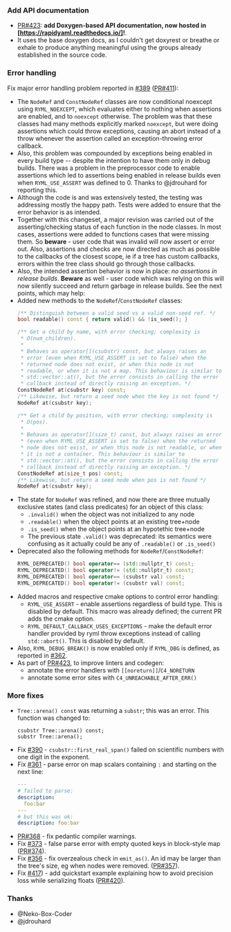 ### Add API documentation

- [PR#423](https://github.com/biojppm/rapidyaml/pull/423): **add Doxygen-based API documentation, now hosted in [https://rapidyaml.readthedocs.io/]!**.
- It uses the base doxygen docs, as I couldn't get doxyrest or breathe or exhale to produce anything meaningful using the groups already established in the source code.

### Error handling

Fix major error handling problem reported in [#389](https://github.com/biojppm/rapidyaml/issues/389) ([PR#411](https://github.com/biojppm/rapidyaml/pull/411)):

  - The `NodeRef` and `ConstNodeRef` classes are now conditional noexcept using `RYML_NOEXCEPT`, which evaluates either to nothing when assertions are enabled, and to `noexcept` otherwise. The problem was that these classes had many methods explicitly marked `noexcept`, but were doing assertions which could throw exceptions, causing an abort instead of a throw whenever the assertion called an exception-throwing error callback.
  - Also, this problem was compounded by exceptions being enabled in every build type -- despite the intention to have them only in debug builds. There was a problem in the preprocessor code to enable assertions which led to assertions being enabled in release builds even when `RYML_USE_ASSERT` was defined to 0. Thanks to @jdrouhard for reporting this.
  - Although the code is and was extensively tested, the testing was addressing mostly the happy path. Tests were added to ensure that the error behavior is as intended.
  - Together with this changeset, a major revision was carried out of the asserting/checking status of each function in the node classes. In most cases, assertions were added to functions cases that were missing them. So **beware** - user code that was invalid will now assert or error out. Also, assertions and checks are now directed as much as possible to the callbacks of the closest scope, ie if a tree has custom callbacks, errors within the tree class should go through those callbacks.
  - Also, the intended assertion behavior is now in place: *no assertions in release builds*. **Beware** as well - user code which was relying on this will now silently succeed and return garbage in release builds. See the next points, which may help:
  - Added new methods to the `NodeRef`/`ConstNodeRef` classes:
    ```c++
    /** Distinguish between a valid seed vs a valid non-seed ref. */
    bool readable() const { return valid() && !is_seed(); }

    /** Get a child by name, with error checking; complexity is
     * O(num_children).
     *
     * Behaves as operator[](csubstr) const, but always raises an
     * error (even when RYML_USE_ASSERT is set to false) when the
     * returned node does not exist, or when this node is not
     * readable, or when it is not a map. This behaviour is similar to
     * std::vector::at(), but the error consists in calling the error
     * callback instead of directly raising an exception. */
    ConstNodeRef at(csubstr key) const;
    /** Likewise, but return a seed node when the key is not found */
    NodeRef at(csubstr key);

    /** Get a child by position, with error checking; complexity is
     * O(pos).
     *
     * Behaves as operator[](size_t) const, but always raises an error
     * (even when RYML_USE_ASSERT is set to false) when the returned
     * node does not exist, or when this node is not readable, or when
     * it is not a container. This behaviour is similar to
     * std::vector::at(), but the error consists in calling the error
     * callback instead of directly raising an exception. */
    ConstNodeRef at(size_t pos) const;
    /** Likewise, but return a seed node when pos is not found */
    NodeRef at(csubstr key);
    ```
  - The state for `NodeRef` was refined, and now there are three mutually exclusive states (and class predicates) for an object of this class:
    - `.invalid()` when the object was not initialized to any node
    - `.readable()` when the object points at an existing tree+node
    - `.is_seed()` when the object points at an hypotethic tree+node
    - The previous state `.valid()` was deprecated: its semantics were confusing as it actually could be any of `.readable()` or `.is_seed()`
  - Deprecated also the following methods for `NodeRef`/`ConstNodeRef`:
    ```c++
    RYML_DEPRECATED() bool operator== (std::nullptr_t) const;
    RYML_DEPRECATED() bool operator!= (std::nullptr_t) const;
    RYML_DEPRECATED() bool operator== (csubstr val) const;
    RYML_DEPRECATED() bool operator!= (csubstr val) const;
    ```
  - Added macros and respective cmake options to control error handling:
    - `RYML_USE_ASSERT` - enable assertions regardless of build type. This is disabled by default. This macro was already defined; the current PR adds the cmake option.
    - `RYML_DEFAULT_CALLBACK_USES_EXCEPTIONS` - make the default error handler provided by ryml throw exceptions instead of calling `std::abort()`. This is disabled by default.
  - Also, `RYML_DEBUG_BREAK()` is now enabled only if `RYML_DBG` is defined, as reported in [#362](https://github.com/biojppm/rapidyaml/issues/362).
  - As part of [PR#423](https://github.com/biojppm/rapidyaml/pull/423), to improve linters and codegen:
    - annotate the error handlers with `[[noreturn]]`/`C4_NORETURN`
    - annotate some error sites with `C4_UNREACHABLE_AFTER_ERR()`


### More fixes

- `Tree::arena() const`  was returning a `substr`; this was an error. This function was changed to:
  ```
  csubstr Tree::arena() const;
  substr Tree::arena();
  ```
- Fix [#390](https://github.com/biojppm/rapidyaml/pull/390) - `csubstr::first_real_span()` failed on scientific numbers with one digit in the exponent.
- Fix [#361](https://github.com/biojppm/rapidyaml/pull/361) - parse error on map scalars containing `:` and starting on the next line:
  ```yaml
  ---
  # failed to parse:
  description:
    foo:bar
  ---
  # but this was ok:
  description: foo:bar
  ```
- [PR#368](https://github.com/biojppm/rapidyaml/pull/368) - fix pedantic compiler warnings.
- Fix [#373](https://github.com/biojppm/rapidyaml/issues/373) - false parse error with empty quoted keys in block-style map ([PR#374](https://github.com/biojppm/rapidyaml/pull/374)).
- Fix [#356](https://github.com/biojppm/rapidyaml/issues/356) - fix overzealous check in `emit_as()`. An id may be larger than the tree's size, eg when nodes were removed. ([PR#357](https://github.com/biojppm/rapidyaml/pull/357)).
- Fix [#417](https://github.com/biojppm/rapidyaml/issues/417)) - add quickstart example explaining how to avoid precision loss while serializing floats ([PR#420](https://github.com/biojppm/rapidyaml/pull/420)).


### Thanks

- @Neko-Box-Coder
- @jdrouhard
